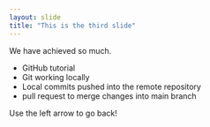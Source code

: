 ```yaml
---
layout: slide
title: "This is the third slide"
---
```


We have achieved so much.
- GitHub tutorial
- Git working locally
- Local commits pushed into the remote repository
- pull request to merge changes into main branch


Use the left arrow to go back!
